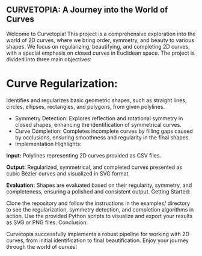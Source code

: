 ## CURVETOPIA: A Journey into the World of Curves

Welcome to Curvetopia! This project is a comprehensive exploration into the world of 2D curves, where we bring order, symmetry, and beauty to various shapes. We focus on regularizing, beautifying, and completing 2D curves, with a special emphasis on closed curves in Euclidean space. The project is divided into three main objectives:

# Curve Regularization:
Identifies and regularizes basic geometric shapes, such as straight lines, circles, ellipses, rectangles, and polygons, from given polylines.
- Symmetry Detection:
Explores reflection and rotational symmetry in closed shapes, enhancing the identification of symmetrical curves.
- Curve Completion:
Completes incomplete curves by filling gaps caused by occlusions, ensuring smoothness and regularity in the final shapes.
- Implementation Highlights:

**Input:** Polylines representing 2D curves provided as CSV files.

**Output:** Regularized, symmetrical, and completed curves presented as cubic Bézier curves and visualized in SVG format.

**Evaluation:** Shapes are evaluated based on their regularity, symmetry, and completeness, ensuring a polished and consistent output.
Getting Started:

Clone the repository and follow the instructions in the examples/ directory to see the regularization, symmetry detection, and completion algorithms in action.
Use the provided Python scripts to visualize and export your results as SVG or PNG files.
Conclusion:

Curvetopia successfully implements a robust pipeline for working with 2D curves, from initial identification to final beautification. Enjoy your journey through the world of curves!

